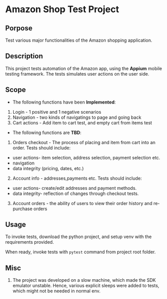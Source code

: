 # Amazon Shop Test Project

## Porpose
Test various major functionalities of the Amazon shopping application.

## Description

This project tests automation of the Amazon app, using the **Appium** mobile testing framework. The tests simulates user actions on the user side.

## Scope

* The following functions have been **Implemented**:
1. Login - 1 positive and 1 negative scenarios
2. Navigation - two kinds of navigatings to page and going back
3. Cart actions - Add item to cart test, and empty cart from items test

* The following functions are **TBD**:
  
1. Orders checkout -  The process of placing and item from cart into an order. Tests should include:
  -  user actions- item selection, address selection,  payment selection etc.
  -  navigation
  -  data integrity (pricing, dates, etc.)
    
2. Account info - addresses,payments  etc. Tests should include:
  -  user actions- create/edit addresses and payment methods.
  -  data integrity- reflection of changes through checkout tests.

3. Account orders - the ability of users to view their order history and re-purchase orders

   

## Usage
To invoke tests, download the python project, and setup venv with the requirements provided.

When ready, invoke tests with `pytest` command from project root folder.


## Misc
1. The project was developed on a slow machine, which made the SDK emulator unstable. Hence, various explicit sleeps were added to tests, which might not be needed in normal env.

